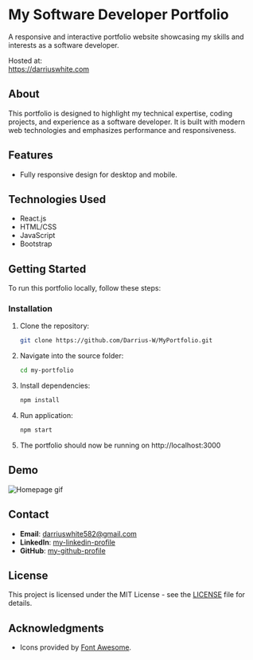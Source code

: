 # My Software Developer Portfolio
A responsive and interactive portfolio website showcasing my skills and interests
as a software developer.

Hosted at:<br />
https://darriuswhite.com

## About
This portfolio is designed to highlight my technical expertise, coding projects,
and experience as a software developer. It is built with modern web technologies
and emphasizes performance and responsiveness.

## Features
 - Fully responsive design for desktop and mobile.

## Technologies Used
 - React.js
 - HTML/CSS
 - JavaScript
 - Bootstrap

## Getting Started
To run this portfolio locally, follow these steps:

### Installation
1. Clone the repository:
   ```bash
   git clone https://github.com/Darrius-W/MyPortfolio.git

2. Navigate into the source folder:
   ```bash
   cd my-portfolio

3. Install dependencies:
   ```bash
   npm install

4. Run application:
   ```bash
   npm start

5. The portfolio should now be running on http://localhost:3000


## Demo
![Homepage gif](my-portfolio/public/videos/demo.gif)


## Contact
- **Email**: darriuswhite582@gmail.com
- **LinkedIn**: [my-linkedin-profile](https://www.linkedin.com/in/darrius-white/)
- **GitHub**: [my-github-profile](https://github.com/Darrius-W)

## License
This project is licensed under the MIT License - see the [LICENSE](LICENSE) file for details.


## Acknowledgments
- Icons provided by [Font Awesome](https://fontawesome.com).
